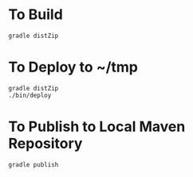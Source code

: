 # To Build

```
gradle distZip
```


# To Deploy to ~/tmp

```
gradle distZip
./bin/deploy
```

# To Publish to Local Maven Repository

```
gradle publish
```

